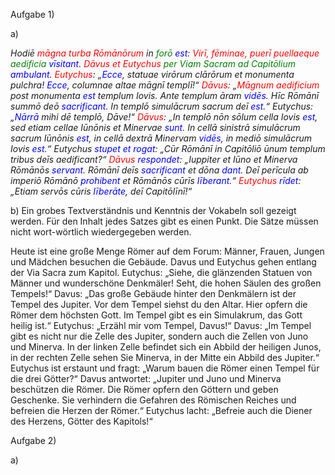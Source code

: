 
Aufgabe 1)

a)

*Hodiē <font color=red>māgna turba Rōmānōrum</font> in <font color=green>forō</font> <font color=blue>est</font>: <font color=red>Virī, fēminae, puerī puellaeque</font> <font color=green>aedificia</font> <font color=blue>vīsitant</font>. <font color=red>Dāvus et Eutychus</font> <font color=green>per Viam Sacram ad Capitōlium</font> <font color=blue>ambulant</font>. <font color=red>Eutychus</font>: „<font color=blue>Ecce</font>, statuae virōrum clārōrum et monumenta pulchra! <font color=blue>Ecce</font>, columnae altae māgnī templī!“ <font color=red>Dāvus</font>: „<font color=red>Māgnum aedificium</font> post monumenta <font color=blue>est</font> templum Iovis. Ante templum āram <font color=blue>vidēs</font>. Hīc Rōmānī summō deō <font color=blue>sacrificant</font>. In templō simulācrum sacrum deī <font color=blue>est</font>.“ Eutychus: „<font color=blue>Nārrā</font> mihi dē templō, Dāve!“ <font color=red>Dāvus</font>: „In templō nōn sōlum cella Iovis <font color=blue>est</font>, sed etiam cellae Iūnōnis et Minervae <font color=blue>sunt</font>. In cellā sinistrā simulācrum sacrum Iūnōnis <font color=blue>est</font>, in cellā dextrā Minervam <font color=blue>vidēs</font>, in mediō simulācrum Iovis <font color=blue>est</font>.“ Eutychus <font color=blue>stupet et rogat</font>: „Cūr Rōmānī in Capitōliō ūnum templum tribus deīs aedificant?“ <font color=red>Dāvus</font> <font color=blue>respondet</font>: „Iuppiter et Iūno et Minerva Rōmānōs <font color=blue>servant</font>. Rōmānī deīs <font color=blue>sacrificant</font> et dōna <font color=blue>dant</font>. Deī perīcula ab imperiō Rōmānō <font color=blue>prohibent</font> et Rōmānōs cūrīs <font color=blue>līberant</font>.“ <font color=red>Eutychus</font> <font color=blue>rīdet</font>: „Etiam servōs cūris <font color=blue>līberāte</font>, deī Capitōlīnī!“*

b) Ein grobes Textverständnis und Kenntnis der Vokabeln soll gezeigt werden. Für den Inhalt jedes Satzes gibt es einen Punkt. Die Sätze müssen nicht wort-wörtlich wiedergegeben werden.

Heute ist eine große Menge Römer auf dem Forum: Männer, Frauen, Jungen und Mädchen besuchen die Gebäude. Davus und Eutychus gehen entlang der Via Sacra zum Kapitol. Eutychus: „Siehe, die glänzenden Statuen von Männer und wunderschöne Denkmäler! Seht, die hohen Säulen des großen Tempels!“ Davus: „Das große Gebäude hinter den Denkmälern ist der Tempel des Jupiter. Vor dem Tempel siehst du den Altar. Hier opfern die Römer dem höchsten Gott. Im Tempel gibt es ein Simulakrum, das Gott heilig ist.“ Eutychus: „Erzähl mir vom Tempel, Davus!“ Davus: „Im Tempel gibt es nicht nur die Zelle des Jupiter, sondern auch die Zellen von Juno und Minerva. In der linken Zelle befindet sich ein Abbild der heiligen Junos, in der rechten Zelle sehen Sie Minerva, in der Mitte ein Abbild des Jupiter.“ Eutychus ist erstaunt und fragt: „Warum bauen die Römer einen Tempel für die drei Götter?“ Davus antwortet: „Jupiter und Juno und Minerva beschützen die Römer. Die Römer opfern den Göttern und geben Geschenke. Sie verhindern die Gefahren des Römischen Reiches und befreien die Herzen der Römer.“ Eutychus lacht: „Befreie auch die Diener des Herzens, Götter des Kapitols!“

Aufgabe 2)

a)